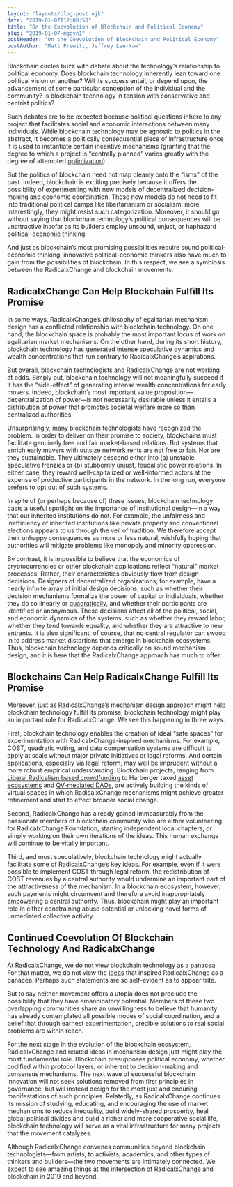 ```yaml
---
layout: "layouts/blog-post.njk"
date: "2019-01-07T12:00:50"
title: "On the Coevolution of Blockchain and Political Economy"
slug: "2019-01-07-mgoyn1"
postHeader: "On the Coevolution of Blockchain and Political Economy"
postAuthor: "Matt Prewitt, Jeffrey Lee-Yaw"
---
```


Blockchain circles buzz with debate about the technology’s relationship to political economy. Does blockchain technology inherently lean toward one political vision or another? Will its success entail, or depend upon, the advancement of some particular conception of the individual and the community? Is blockchain technology in tension with conservative and centrist politics?

Such debates are to be expected because political questions inhere to any project that facilitates social and economic interactions between many individuals. While blockchain technology may be agnostic to politics in the abstract, it becomes a politically consequential piece of infrastructure once it is used to instantiate certain incentive mechanisms (granting that the degree to which a project is “centrally planned” varies greatly with the degree of attempted [optimization](/blog/posts/2018-11-26-4m9b8b/)).

But the politics of blockchain need not map cleanly onto the “isms” of the past. Indeed, blockchain is exciting precisely because it offers the possibility of experimenting with new models of decentralized decision-making and economic coordination. These new models do not need to fit into traditional political camps like libertarianism or socialism: more interestingly, they might resist such categorization. Moreover, it should go without saying that blockchain technology’s political consequences will be unattractive insofar as its builders employ unsound, unjust, or haphazard political-economic thinking.

And just as blockchain’s most promising possibilities require sound political-economic thinking, innovative political-economic thinkers also have much to gain from the possibilities of blockchain. In this respect, we see a symbiosis between the RadicalxChange and blockchain movements.

## RadicalxChange Can Help Blockchain Fulfill Its Promise

In some ways, RadicalxChange’s philosophy of egalitarian mechanism design has a conflicted relationship with blockchain technology. On one hand, the blockchain space is probably the most important locus of work on egalitarian market mechanisms. On the other hand, during its short history, blockchain technology has generated intense speculative dynamics and wealth concentrations that run contrary to RadicalxChange’s aspirations.

But overall, blockchain technologists and RadicalxChange are not working at odds. Simply put, blockchain technology will not meaningfully succeed if it has the “side-effect” of generating intense wealth concentrations for early movers. Indeed, blockchain’s most important value proposition—decentralization of power—is not necessarily desirable unless it entails a distribution of power that promotes societal welfare more so than centralized authorities.

Unsurprisingly, many blockchain technologists have recognized the problem. In order to deliver on their promise to society, blockchains must facilitate genuinely free and fair market-based relations. But systems that enrich early movers with outsize network rents are not free or fair. Nor are they sustainable. They ultimately descend either into (a) unstable speculative frenzies or (b) stubbornly unjust, feudalistic power relations. In either case, they reward well-capitalized or well-informed actors at the expense of productive participants in the network. In the long run, everyone prefers to opt out of such systems.

In spite of (or perhaps because of) these issues, blockchain technology casts a useful spotlight on the importance of institutional design—in a way that our inherited institutions do not. For example, the unfairness and inefficiency of inherited institutions like private property and conventional elections appears to us through the veil of tradition. We therefore accept their unhappy consequences as more or less natural, wishfully hoping that authorities will mitigate problems like monopoly and minority oppression.

By contrast, it is impossible to believe that the economics of cryptocurrencies or other blockchain applications reflect “natural” market processes. Rather, their characteristics obviously flow from design decisions. Designers of decentralized organizations, for example, have a nearly infinite array of initial design decisions, such as whether their decision mechanisms formalize the power of capital or individuals, whether they do so linearly or [quadratically](https://papers.ssrn.com/sol3/papers.cfm?abstract_id=2003531), and whether their participants are identified or anonymous. These decisions affect all of the political, social, and economic dynamics of the systems, such as whether they reward labor, whether they tend towards equality, and whether they are attractive to new entrants. It is also significant, of course, that no central regulator can swoop in to address market distortions that emerge in blockchain ecosystems. Thus, blockchain technology depends critically on sound mechanism design, and it is here that the RadicalxChange approach has much to offer.

## Blockchains Can Help RadicalxChange Fulfill Its Promise

Moreover, just as RadicalxChange’s mechanism design approach might help blockchain technology fulfill its promise, blockchain technology might play an important role for RadicalxChange. We see this happening in three ways.

First, blockchain technology enables the creation of ideal “safe spaces” for experimentation with RadicalxChange-inspired mechanisms. For example, COST, quadratic voting, and data compensation systems are difficult to apply at scale without major private initiatives or legal reforms. And certain applications, especially via legal reform, may well be imprudent without a more robust empirical understanding. Blockchain projects, ranging from [Liberal Radicalism based crowdfunding](https://blog.wetrust.io/conclusion-of-the-first-lr-experiment-709b018b5f83) to Harberger taxed [asset ecosystems](https://nonomos.com/) and [QV-mediated DAOs](https://forum.aragon.org/t/exploring-what-quadratic-voting-could-look-like-for-aragon-organizations/338), are actively building the kinds of virtual spaces in which RadicalxChange mechanisms might achieve greater refinement and start to effect broader social change.

Second, RadicalxChange has already gained immeasurably from the passionate members of blockchain community who are either volunteering for RadicalxChange Foundation, starting independent local chapters, or simply working on their own iterations of the ideas. This human exchange will continue to be vitally important.

Third, and most speculatively, blockchain technology might actually facilitate some of RadicalxChange’s key ideas. For example, even if it were possible to implement COST through legal reform, the redistribution of COST revenues by a central authority would undermine an important part of the attractiveness of the mechanism. In a blockchain ecosystem, however, such payments might circumvent and therefore avoid inappropriately empowering a central authority. Thus, blockchain might play an important role in either constraining abuse potential or unlocking novel forms of unmediated collective activity.

## Continued Coevolution Of Blockchain Technology And RadicalxChange

At RadicalxChange, we do not view blockchain technology as a panacea. For that matter, we do not view the [ideas](radicalmarkets.com/chapters/) that inspired RadicalxChange as a panacea. Perhaps such statements are so self-evident as to appear trite.

But to say neither movement offers a utopia does not preclude the possibility that they have emancipatory potential. Members of these two overlapping communities share an unwillingness to believe that humanity has already contemplated all possible modes of social coordination, and a belief that through earnest experimentation, credible solutions to real social problems are within reach.

For the next stage in the evolution of the blockchain ecosystem, RadicalxChange and related ideas in mechanism design just might play the most fundamental role. Blockchain presupposes political economy, whether codified within protocol layers, or inherent to decision-making and consensus mechanisms. The next wave of successful blockchain innovation will not seek solutions removed from first principles in governance, but will instead design for the most just and enduring manifestations of such principles. Relatedly, as RadicalxChange continues its mission of studying, educating, and encouraging the use of market mechanisms to reduce inequality, build widely-shared prosperity, heal global political divides and build a richer and more cooperative social life, blockchain technology will serve as a vital infrastructure for many projects that the movement catalyzes.

Although RadicalxChange convenes communities beyond blockchain technologists—from artists, to activists, academics, and other types of thinkers and builders—the two movements are intimately connected. We expect to see amazing things at the intersection of RadicalxChange and blockchain in 2019 and beyond.
